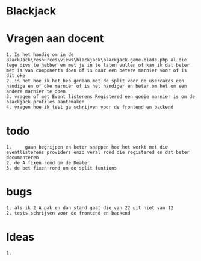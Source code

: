 # Blackjack




# Vragen aan docent
    1. Is het handig om in de BlackJack\resources\views\blackjack\blackjack-game.blade.php al die lege divs te hebben en met js in te laten vullen of kan ik dat beter met is van components doen of is daar een betere marnier voor of is dit oke
    2. is het hoe ik het heb gedaan met de split voor de usercards een handige en of oke marnier of is het handiger en beter om het om een andere marnier te doen
    3. vragen of met Event listerens Registered een goeie marnier is om de blackjack profiles aantemaken 
    4. vragen hoe ik test ga schrijven voor de frontend en backend
# todo
    1.     gaan begrijpen en beter snappen hoe het werkt met die eventlisterens providers enzo veral rond die registered en dat beter documenteren
    2. de A fixen rond om de Dealer
    3. de bet fixen rond om de split funtions
# bugs
    1. als ik 2 A pak en dan stand gaat die van 22 uit niet van 12
    2. tests schrijven voor de frontend en backend
  
# Ideas
    1. 